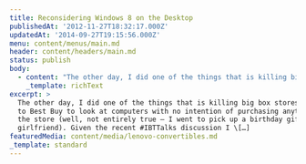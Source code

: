 ```yaml
---
title: Reconsidering Windows 8 on the Desktop
publishedAt: '2012-11-27T18:32:17.000Z'
updatedAt: '2014-09-27T19:15:56.000Z'
menu: content/menus/main.md
header: content/headers/main.md
status: publish
body:
  - content: "The other day, I did one of the things that is killing big box stores: I went to Best Buy to look at computers with no intention of purchasing anything from the store (well, not entirely true -- I went to pick up a birthday gift for my girlfriend). [Given the recent #IBTTalks discussion](http://www.ibtimes.com/windows-8-steven-sinofsky-state-microsoft-discussed-ibttalks-roundtable-900736 \"Windows 8, Steven Sinofsky, And The State Of Microsoft Discussed In IBTTalks Roundtable\") I had with some of my coworkers last Wednesday, I was curious to take a look at some of the new Windows 8 PCs.\n\nDuring that conversation, Dave and I were both really harsh on the interface's usability on the desktop. I had installed the Windows 8 consumer preview in [VirtualBox](https://www.virtualbox.org/ \"VirtualBox\") on my Mac because I was curious to see what the new operating system was all about. While I didn't play with it extensively, there were two things about it that jumped out at me: first, the tiles and the 'not-Metro' interface are really hard to understand and work with intuitively without a touchscreen; second, the split between the not-Metro interface and \"Desktop\" is extremely disconcerting and ruins the flow of the OS.\n\nI still stand by these criticisms, for what it's worth, but during the chat, we were pretty adamant that Windows 8 doesn't really belong on a desktop computer and may only be partially functional on a laptop. However, given the future of touchscreen interfaces, I think I should soften some of my criticism, because you could do some really interesting things with touch, even on a desktop.\n\n![Lenovo IdeaCentre A720](https://jamesdigioia.com/app/uploads/2012/11/lenovo-ideacentre-a720.jpg)\n\nThis is this [Lenovo IdeaCentre A720](http://www.lenovo.com/products/us/desktop/ideacentre/a-series/a720/ \"Lenovo IdeaCentre A720\"). The design is very iMac-looking, and I had actually read [a review on Ars Technica](http://arstechnica.com/information-technology/2012/09/can-a-touchscreen-fix-windows-8-on-the-desktop/ \"Can a touchscreen fix Windows 8 on the desktop?\") before playing around with it in store, so I had some preconceptions. The review characterizes the touchscreen as more of an add-on than a core functionality, but with the Windows 8 interface, I strongly disagree. I really don't think you want to interact with the interface much without a touch screen if you can help it because quite frankly, it sucks.\n\nThe real problem they had with the use of the touchscreen was ergonomics; holding your arms out to use the touchscreen is really tiring and cumbersome. The tablet works well for that form factor because you hold and interact with it more like a book on your lap than a screen in front of you. Without that, you're kind of stuck reaching your arms out and you can't do extensive work like that.\n\nHowever, with the set up of the A720, I was able to set up the screen such that it wasn't standing straight in front of me but was much more down at an angle, kind of like an old arcade machine. While I was standing at the display (so perhaps sitting, it would still be cumbersome), it seemed to me you could interact with the touch display pretty easily while seated. Ars' \"web kiosk\" use case seems like an under-utilization of the platform.\n\nEven if, on this particular desktop set up, the ergonomics of it don't work, I think you could engineer a set up where the screen is on more of an angle than standing straight up that could make the touch screen a usable possibility. Maybe seated in a desk recess -- somewhat web-kiosk-y. I don't know, I'm not an engineer, computer designer, or ergonomics expert, but I do think there are a lot of interesting possibilities on that front.\n\n![Lenovo Convertibles -- Yoga, Twist, and Lynx](https://jamesdigioia.com/app/uploads/2012/11/lenovo-convertibles-yoga-twist-and-lynx.png)\n\nThe other interesting device I played around with is the [Lenovo Yoga](http://www.lenovo.com/products/us/laptop/ideapad/yoga/yoga-13/ \"Lenovo Yoga\"). It's [one of three Lenovo convertible](http://venturebeat.com/2012/10/09/lenovo-yoga-lynx-twist-convertibles/ \"Lenovo\x92s new Windows 8 convertible tablets can fold, flip, and twist\") laptops that are running Windows , and all three form factors are interesting and innovative takes on what a hybrid laptop/tablet device could really look like. Basically, they all can rearrange their screens and keyboards into positions more conducive to tablet-type work while maintaining access to keyboards and trackpads when the work warrants it.\n\nGranted, the technology hasn't really optimized these forms yet. The Twist seems the most appealing form to me, but it's the heaviest of the three. While I don't expect a laptop to get down to iPad weight, I think the weight factor is going to be significant in their success. The Yoga in particular also didn't cover the keyboard when you flip the screen over, which makes it difficult to work with as a tablet.\n\n![Microsoft Surface](https://jamesdigioia.com/app/uploads/2012/11/microsoft-surface.jpg)\n\nObviously, we're not there yet -- the Surface, which kind of fits the tablet/laptop combo mold (except it runs a different processor and won't run 'legacy' Windows programs, despite the presence of \"Desktop\"), [has been pretty universally panned so far](http://gigaom.com/mobile/microsoft-surface-reviews-come-for-the-hardware-tolerate-the-software/ \"Microsoft Surface reviews: come for the hardware, tolerate the software\")\_(owing mostly to the awful Windows RT), and many of the laptops being produced don't really handle this touchscreen/laptop interface all that well. But I do think I have to reconsider the possibilities now that we have a \"touchscreen-enabled OS\" in Windows 8.\n"
    _template: richText
excerpt: >
  The other day, I did one of the things that is killing big box stores: I went
  to Best Buy to look at computers with no intention of purchasing anything from
  the store (well, not entirely true – I went to pick up a birthday gift for my
  girlfriend). Given the recent #IBTTalks discussion I \[…]
featuredMedia: content/media/lenovo-convertibles.md
_template: standard
---
```


